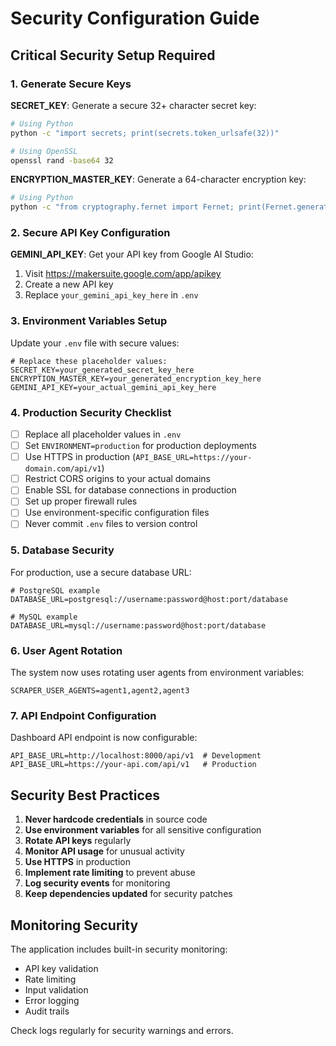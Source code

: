 # Security Configuration Guide

## Critical Security Setup Required

### 1. Generate Secure Keys

**SECRET_KEY**: Generate a secure 32+ character secret key:
```bash
# Using Python
python -c "import secrets; print(secrets.token_urlsafe(32))"

# Using OpenSSL
openssl rand -base64 32
```

**ENCRYPTION_MASTER_KEY**: Generate a 64-character encryption key:
```bash
# Using Python
python -c "from cryptography.fernet import Fernet; print(Fernet.generate_key().decode())"
```

### 2. Secure API Key Configuration

**GEMINI_API_KEY**: Get your API key from Google AI Studio:
1. Visit https://makersuite.google.com/app/apikey
2. Create a new API key
3. Replace `your_gemini_api_key_here` in `.env`

### 3. Environment Variables Setup

Update your `.env` file with secure values:

```env
# Replace these placeholder values:
SECRET_KEY=your_generated_secret_key_here
ENCRYPTION_MASTER_KEY=your_generated_encryption_key_here
GEMINI_API_KEY=your_actual_gemini_api_key_here
```

### 4. Production Security Checklist

- [ ] Replace all placeholder values in `.env`
- [ ] Set `ENVIRONMENT=production` for production deployments
- [ ] Use HTTPS in production (`API_BASE_URL=https://your-domain.com/api/v1`)
- [ ] Restrict CORS origins to your actual domains
- [ ] Enable SSL for database connections in production
- [ ] Set up proper firewall rules
- [ ] Use environment-specific configuration files
- [ ] Never commit `.env` files to version control

### 5. Database Security

For production, use a secure database URL:
```env
# PostgreSQL example
DATABASE_URL=postgresql://username:password@host:port/database

# MySQL example  
DATABASE_URL=mysql://username:password@host:port/database
```

### 6. User Agent Rotation

The system now uses rotating user agents from environment variables:
```env
SCRAPER_USER_AGENTS=agent1,agent2,agent3
```

### 7. API Endpoint Configuration

Dashboard API endpoint is now configurable:
```env
API_BASE_URL=http://localhost:8000/api/v1  # Development
API_BASE_URL=https://your-api.com/api/v1   # Production
```

## Security Best Practices

1. **Never hardcode credentials** in source code
2. **Use environment variables** for all sensitive configuration
3. **Rotate API keys** regularly
4. **Monitor API usage** for unusual activity
5. **Use HTTPS** in production
6. **Implement rate limiting** to prevent abuse
7. **Log security events** for monitoring
8. **Keep dependencies updated** for security patches

## Monitoring Security

The application includes built-in security monitoring:
- API key validation
- Rate limiting
- Input validation
- Error logging
- Audit trails

Check logs regularly for security warnings and errors.